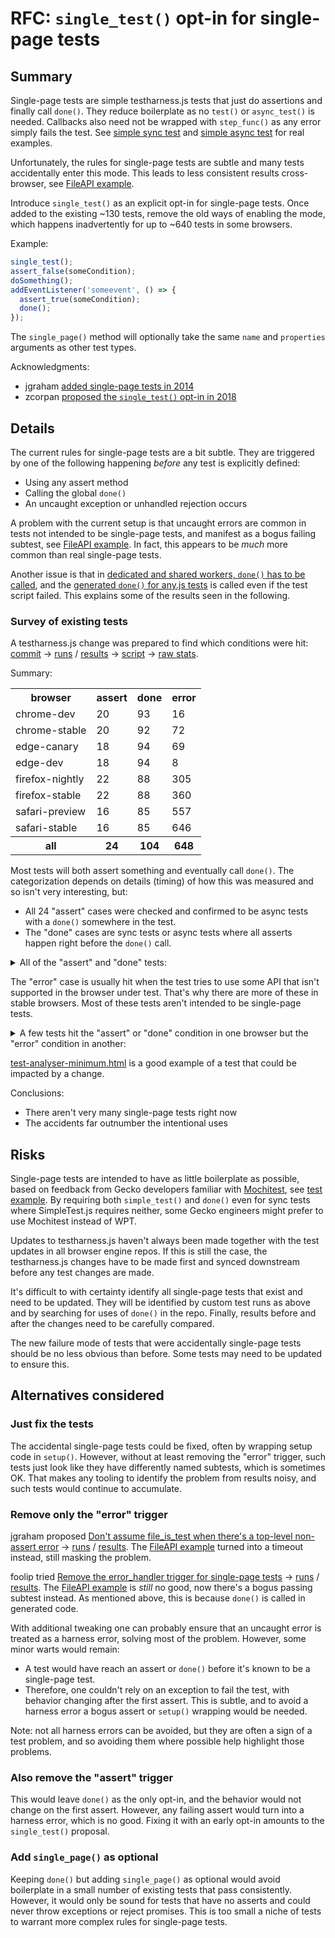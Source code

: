 # RFC: `single_test()` opt-in for single-page tests

## Summary

Single-page tests are simple testharness.js tests that just do assertions and finally call `done()`. They reduce boilerplate as no `test()` or `async_test()` is needed. Callbacks also need not be wrapped with `step_func()` as any error simply fails the test. See [simple sync test](https://github.com/web-platform-tests/wpt/blob/ded00e006a083cacc108e8a1e92963fe7b15de4e/mediacapture-streams/MediaDevices-SecureContext.html) and [simple async test](https://github.com/web-platform-tests/wpt/blob/87d9cd16b9b4992649dc2ea1ecb3261f163e9184/html/webappapis/timers/negative-setinterval.html) for real examples.

Unfortunately, the rules for single-page tests are subtle and many tests accidentally enter this mode. This leads to less consistent results cross-browser, see [FileAPI example](https://wpt.fyi/results/FileAPI/url/url-format.any.worker.html?run_id=312160003&run_id=306970005&run_id=321820002&run_id=319900004).

Introduce `single_test()` as an explicit opt-in for single-page tests. Once added to the existing ~130 tests, remove the old ways of enabling the mode, which happens inadvertently for up to ~640 tests in some browsers.

Example:
```js
single_test();
assert_false(someCondition);
doSomething();
addEventListener('someevent', () => {
  assert_true(someCondition);
  done();
});
```

The `single_page()` method will optionally take the same `name` and `properties` arguments as other test types.

Acknowledgments:
- jgraham [added single-page tests in 2014](https://github.com/w3c/testharness.js/pull/67)
- zcorpan [proposed the `single_test()` opt-in in 2018](https://github.com/web-platform-tests/wpt/pull/11364)

## Details

The current rules for single-page tests are a bit subtle. They are triggered by one of the following happening _before_ any test is explicitly defined:
- Using any assert method
- Calling the global `done()`
- An uncaught exception or unhandled rejection occurs

A problem with the current setup is that uncaught errors are common in tests not intended to be single-page tests, and manifest as a bogus failing subtest, see [FileAPI example](https://wpt.fyi/results/FileAPI/url/url-format.any.worker.html?run_id=312160003&run_id=306970005&run_id=321820002&run_id=319900004). In fact, this appears to be *much* more common than real single-page tests.

Another issue is that in [dedicated and shared workers, `done()` has to be called](https://web-platform-tests.org/writing-tests/testharness-api.html#determining-when-all-tests-are-complete), and the [generated `done()` for any.js tests](https://github.com/web-platform-tests/wpt/blob/b683b48465900b5585bf08ee4b6c25b219944333/tools/serve/serve.py#L292-L304) is called even if the test script failed. This explains some of the results seen in the following.

### Survey of existing tests

A testharness.js change was prepared to find which conditions were hit: [commit](https://github.com/web-platform-tests/wpt/commit/76dec5fd7efc0d681bea894aa39dbbd5eaff084b) &rarr; [runs](https://wpt.fyi/runs?sha=76dec5fd7efc0d681bea894aa39dbbd5eaff084b&max-count=10) / [results](https://wpt.fyi/results/?run_id=310440006&run_id=297430002&run_id=287730001&run_id=297450002&run_id=314200005&run_id=306940004&run_id=312100003&run_id=314200002) &rarr; [script](https://gist.github.com/foolip/b630c0432ed1a35f0758dd9d01b1fb1b) &rarr; [raw stats](https://gist.github.com/foolip/7fa72c00a3d355710ee58a6521682db6).

Summary:

<table>
  <tr>
    <th>browser
    <th>assert
    <th>done
    <th>error
  <tr>
    <td>chrome-dev
    <td>20
    <td>93
    <td>16
  <tr>
    <td>chrome-stable
    <td>20
    <td>92
    <td>72
  <tr>
    <td>edge-canary
    <td>18
    <td>94
    <td>69
  <tr>
    <td>edge-dev
    <td>18
    <td>94
    <td>8
  <tr>
    <td>firefox-nightly
    <td>22
    <td>88
    <td>305
  <tr>
    <td>firefox-stable
    <td>22
    <td>88
    <td>360
  <tr>
    <td>safari-preview
    <td>16
    <td>85
    <td>557
  <tr>
    <td>safari-stable
    <td>16
    <td>85
    <td>646
  <tr>
    <th>all
    <th>24
    <th>104
    <th>648
</table>

Most tests will both assert something and eventually call `done()`. The categorization depends on details (timing) of how this was measured and so isn't very interesting, but:
- All 24 "assert" cases were checked and confirmed to be async tests with a `done()` somewhere in the test.
- The "done" cases are sync tests or async tests where all asserts happen right before the `done()` call.

<details>
<summary>All of the "assert" and "done" tests:</summary>

```
assert /html/semantics/document-metadata/the-meta-element/pragma-directives/attr-meta-http-equiv-refresh/allow-scripts-flag-changing-1.html
assert /html/semantics/document-metadata/the-meta-element/pragma-directives/attr-meta-http-equiv-refresh/allow-scripts-flag-changing-2.html
assert /html/semantics/document-metadata/the-meta-element/pragma-directives/attr-meta-http-equiv-refresh/not-in-shadow-tree.html
assert /html/semantics/embedded-content/media-elements/ready-states/autoplay-with-slow-text-tracks.html
assert /html/semantics/embedded-content/the-iframe-element/srcdoc_change_hash.html
assert /html/semantics/embedded-content/the-img-element/update-src-complete.html
assert /html/webappapis/timers/negative-settimeout.html
assert /navigation-timing/nav2_test_navigation_type_backforward.html
assert /preload/download-resources.html
assert /preload/link-header-on-subresource.html
assert /preload/link-header-preload.html
assert /preload/link-header-preload-imagesrcset.html
assert /preload/link-header-preload-nonce.html
assert /preload/onerror-event.html
assert /preload/onload-event.html
assert /preload/preload-csp.sub.html
assert /preload/preload-default-csp.sub.html
assert /preload/preload-with-type.html
assert /preload/single-download-late-used-preload.html
assert /webaudio/the-audio-api/the-analysernode-interface/test-analyser-minimum.html
assert /webaudio/the-audio-api/the-analysernode-interface/test-analyser-output.html
assert /webaudio/the-audio-api/the-analysernode-interface/test-analyser-scale.html
assert /workers/constructors/SharedWorker/URLMismatchError.htm
assert /workers/shared-worker-name-via-options.html
done /content-security-policy/script-src/scripthash-default-src.sub.html
done /content-security-policy/style-src/stylehash-default-src.sub.html
done /css/css-lists/nested-list-with-list-style-type-none.html
done /css/css-shapes/shape-outside/shape-image/gradients/shape-outside-radial-gradient-001.html
done /css/css-shapes/shape-outside/shape-image/gradients/shape-outside-radial-gradient-002.html
done /css/css-shapes/shape-outside/shape-image/gradients/shape-outside-radial-gradient-003.html
done /css/css-shapes/shape-outside/shape-image/gradients/shape-outside-radial-gradient-004.html
done /css/css-shapes/spec-examples/shape-outside-010.html
done /css/css-shapes/spec-examples/shape-outside-011.html
done /css/css-shapes/spec-examples/shape-outside-012.html
done /css/css-shapes/spec-examples/shape-outside-013.html
done /css/css-shapes/spec-examples/shape-outside-014.html
done /css/css-shapes/spec-examples/shape-outside-015.html
done /css/css-shapes/spec-examples/shape-outside-016.html
done /css/css-shapes/spec-examples/shape-outside-017.html
done /css/css-shapes/spec-examples/shape-outside-018.html
done /css/css-shapes/spec-examples/shape-outside-019.html
done /custom-elements/parser/parser-fallsback-to-unknown-element.html
done /dom/nodes/Element-getElementsByTagName-change-document-HTMLNess.html
done /fetch/content-length/content-length.html
done /fetch/corb/script-js-mislabeled-as-html-nosniff.sub.html
done /fetch/corb/script-js-mislabeled-as-html.sub.html
done /fetch/corb/script-resource-with-nonsniffable-types.tentative.sub.html
done /fetch/corb/style-css-mislabeled-as-html-nosniff.sub.html
done /fetch/corb/style-css-mislabeled-as-html.sub.html
done /fetch/corb/style-css-with-json-parser-breaker.sub.html
done /fetch/corb/style-html-correctly-labeled.sub.html
done /fetch/images/canvas-remote-read-remote-image-redirect.html
done /FileAPI/url/multi-global-origin-serialization.sub.html
done /html/browsers/browsing-the-web/navigating-across-documents/source/navigate-child-function-parent.html
done /html/browsers/browsing-the-web/navigating-across-documents/source/navigate-child-src-about-blank.html
done /html/rendering/non-replaced-elements/flow-content-0/dialog-display.html
done /html/rendering/non-replaced-elements/margin-collapsing-quirks/multicol-quirks-mode.html
done /html/rendering/non-replaced-elements/margin-collapsing-quirks/multicol-standards-mode.html
done /html/rendering/non-replaced-elements/tables/table-vspace-hspace.html
done /html/rendering/non-replaced-elements/tables/table-vspace-hspace-s.html
done /html/rendering/non-replaced-elements/the-page/iframe-marginwidth-marginheight.html
done /html/semantics/document-metadata/the-meta-element/pragma-directives/attr-meta-http-equiv-refresh/allow-scripts-flag-changing-1.html
done /html/semantics/document-metadata/the-meta-element/pragma-directives/attr-meta-http-equiv-refresh/allow-scripts-flag-changing-2.html
done /html/semantics/document-metadata/the-meta-element/pragma-directives/attr-meta-http-equiv-refresh/dynamic-append.html
done /html/semantics/document-metadata/the-meta-element/pragma-directives/attr-meta-http-equiv-refresh/remove-from-document.html
done /html/semantics/embedded-content/the-iframe-element/move_iframe_in_dom_01.html
done /html/semantics/embedded-content/the-iframe-element/move_iframe_in_dom_02.html
done /html/semantics/embedded-content/the-iframe-element/move_iframe_in_dom_03.html
done /html/semantics/embedded-content/the-iframe-element/move_iframe_in_dom_04.html
done /html/semantics/embedded-content/the-img-element/data-url.html
done /html/semantics/embedded-content/the-img-element/srcset/avoid-reload-on-resize.html
done /html/semantics/embedded-content/the-img-element/update-src-complete.html
done /html/semantics/forms/autofocus/not-on-first-task.html
done /html/semantics/scripting-1/the-script-element/module/charset-02.html
done /html/semantics/scripting-1/the-script-element/module/error-and-slow-dependency.html
done /html/webappapis/scripting/processing-model-2/window-onerror-parse-error.html
done /html/webappapis/scripting/processing-model-2/window-onerror-runtime-error.html
done /html/webappapis/scripting/processing-model-2/window-onerror-runtime-error-throw.html
done /html/webappapis/timers/negative-setinterval.html
done /html/webappapis/timers/type-long-setinterval.html
done /html/webappapis/timers/type-long-settimeout.html
done /import-maps/imported/parsing-addresses.tentative.html
done /import-maps/imported/parsing-schema.tentative.html
done /import-maps/imported/parsing-scope-keys.tentative.html
done /import-maps/imported/parsing-specifier-keys.tentative.html
done /import-maps/imported/resolving-builtins.tentative.html
done /import-maps/imported/resolving-not-yet-implemented.tentative.html
done /import-maps/imported/resolving-scopes.tentative.html
done /import-maps/imported/resolving.tentative.html
done /infrastructure/browsers/firefox/prefs.html
done /infrastructure/testdriver/file_upload.sub.html
done /mediacapture-streams/MediaDevices-SecureContext.html
done /navigation-timing/nav2_test_document_open.html
done /navigation-timing/nav2_test_document_replaced.html
done /navigation-timing/nav2_test_navigate_within_document.html
done /navigation-timing/nav2_test_navigation_type_reload.html
done /navigation-timing/nav2_test_redirect_chain_xserver_partial_opt_in.html
done /navigation-timing/nav2_test_redirect_server.html
done /navigation-timing/nav2_test_redirect_xserver.html
done /server-timing/navigation_timing_idl.https.html
done /server-timing/resource_timing_idl.https.html
done /webaudio/the-audio-api/the-analysernode-interface/test-analyser-scale.html
done /WebCryptoAPI/derive_bits_keys/ecdh_bits.https.any.worker.html
done /WebCryptoAPI/derive_bits_keys/ecdh_keys.https.any.worker.html
done /WebCryptoAPI/derive_bits_keys/hkdf.https.any.worker.html?1001-2000
done /WebCryptoAPI/derive_bits_keys/hkdf.https.any.worker.html?1-1000
done /WebCryptoAPI/derive_bits_keys/hkdf.https.any.worker.html?2001-3000
done /WebCryptoAPI/derive_bits_keys/hkdf.https.any.worker.html?3001-last
done /WebCryptoAPI/derive_bits_keys/pbkdf2.https.any.worker.html?1001-2000
done /WebCryptoAPI/derive_bits_keys/pbkdf2.https.any.worker.html?1-1000
done /WebCryptoAPI/derive_bits_keys/pbkdf2.https.any.worker.html?2001-3000
done /WebCryptoAPI/derive_bits_keys/pbkdf2.https.any.worker.html?3001-4000
done /WebCryptoAPI/derive_bits_keys/pbkdf2.https.any.worker.html?4001-5000
done /WebCryptoAPI/derive_bits_keys/pbkdf2.https.any.worker.html?5001-6000
done /WebCryptoAPI/derive_bits_keys/pbkdf2.https.any.worker.html?6001-7000
done /WebCryptoAPI/derive_bits_keys/pbkdf2.https.any.worker.html?7001-8000
done /WebCryptoAPI/derive_bits_keys/pbkdf2.https.any.worker.html?8001-last
done /webmessaging/without-ports/020.html
done /webmessaging/without-ports/021.html
done /webmessaging/with-ports/020.html
done /webmessaging/with-ports/021.html
done /workers/constructors/SharedWorker/URLMismatchError.htm
done /workers/interfaces/WorkerGlobalScope/close/incoming-message.html
done /workers/interfaces/WorkerGlobalScope/close/setInterval.html
done /workers/interfaces/WorkerGlobalScope/close/setTimeout.html
done /workers/semantics/multiple-workers/004.html
done /workers/semantics/navigation/001.html
done /workers/shared-worker-name-via-options.html
```
</details>

The "error" case is usually hit when the test tries to use some API that isn't supported in the browser under test. That's why there are more of these in stable browsers. Most of these tests aren't intended to be single-page tests.

<details>
<summary>A few tests hit the "assert" or "done" condition in one browser but the "error" condition in another:</summary>

- [/css/css-shapes/spec-examples/shape-outside-018.html](https://wpt.fyi/results/css/css-shapes/spec-examples/shape-outside-018.html?run_id=310440006&run_id=297430002&run_id=287730001&run_id=297450002&run_id=314200005&run_id=306940004&run_id=312100003&run_id=314200002) ([master](https://wpt.fyi/results/css/css-shapes/spec-examples/shape-outside-018.html?run_id=297370001&run_id=319840011&run_id=314120012&run_id=306900006&run_id=291680008&run_id=287670008&run_id=275610007&run_id=319850011))
- [/navigation-timing/nav2_test_document_open.html](https://wpt.fyi/results/navigation-timing/nav2_test_document_open.html?run_id=310440006&run_id=297430002&run_id=287730001&run_id=297450002&run_id=314200005&run_id=306940004&run_id=312100003&run_id=314200002) ([master](https://wpt.fyi/results/navigation-timing/nav2_test_document_open.html?run_id=297370001&run_id=319840011&run_id=314120012&run_id=306900006&run_id=291680008&run_id=287670008&run_id=275610007&run_id=319850011))
- [/navigation-timing/nav2_test_navigate_within_document.html](https://wpt.fyi/results/navigation-timing/nav2_test_navigate_within_document.html?run_id=310440006&run_id=297430002&run_id=287730001&run_id=297450002&run_id=314200005&run_id=306940004&run_id=312100003&run_id=314200002) ([master](https://wpt.fyi/results/navigation-timing/nav2_test_navigate_within_document.html?run_id=297370001&run_id=319840011&run_id=314120012&run_id=306900006&run_id=291680008&run_id=287670008&run_id=275610007&run_id=319850011))
- [/navigation-timing/nav2_test_navigation_type_backforward.html](https://wpt.fyi/results/navigation-timing/nav2_test_navigation_type_backforward.html?run_id=310440006&run_id=297430002&run_id=287730001&run_id=297450002&run_id=314200005&run_id=306940004&run_id=312100003&run_id=314200002) ([master](https://wpt.fyi/results/navigation-timing/nav2_test_navigation_type_backforward.html?run_id=297370001&run_id=319840011&run_id=314120012&run_id=306900006&run_id=291680008&run_id=287670008&run_id=275610007&run_id=319850011))
- [/navigation-timing/nav2_test_navigation_type_reload.html](https://wpt.fyi/results/navigation-timing/nav2_test_navigation_type_reload.html?run_id=310440006&run_id=297430002&run_id=287730001&run_id=297450002&run_id=314200005&run_id=306940004&run_id=312100003&run_id=314200002) ([master](https://wpt.fyi/results/navigation-timing/nav2_test_navigation_type_reload.html?run_id=297370001&run_id=319840011&run_id=314120012&run_id=306900006&run_id=291680008&run_id=287670008&run_id=275610007&run_id=319850011))
- [/navigation-timing/nav2_test_redirect_chain_xserver_partial_opt_in.html](https://wpt.fyi/results/navigation-timing/nav2_test_redirect_chain_xserver_partial_opt_in.html?run_id=310440006&run_id=297430002&run_id=287730001&run_id=297450002&run_id=314200005&run_id=306940004&run_id=312100003&run_id=314200002) ([master](https://wpt.fyi/results/navigation-timing/nav2_test_redirect_chain_xserver_partial_opt_in.html?run_id=297370001&run_id=319840011&run_id=314120012&run_id=306900006&run_id=291680008&run_id=287670008&run_id=275610007&run_id=319850011))
- [/navigation-timing/nav2_test_redirect_server.html](https://wpt.fyi/results/navigation-timing/nav2_test_redirect_server.html?run_id=310440006&run_id=297430002&run_id=287730001&run_id=297450002&run_id=314200005&run_id=306940004&run_id=312100003&run_id=314200002) ([master](https://wpt.fyi/results/navigation-timing/nav2_test_redirect_server.html?run_id=297370001&run_id=319840011&run_id=314120012&run_id=306900006&run_id=291680008&run_id=287670008&run_id=275610007&run_id=319850011))
- [/navigation-timing/nav2_test_redirect_xserver.html](https://wpt.fyi/results/navigation-timing/nav2_test_redirect_xserver.html?run_id=310440006&run_id=297430002&run_id=287730001&run_id=297450002&run_id=314200005&run_id=306940004&run_id=312100003&run_id=314200002) ([master](https://wpt.fyi/results/navigation-timing/nav2_test_redirect_xserver.html?run_id=297370001&run_id=319840011&run_id=314120012&run_id=306900006&run_id=291680008&run_id=287670008&run_id=275610007&run_id=319850011))
- [/server-timing/navigation_timing_idl.https.html](https://wpt.fyi/results/server-timing/navigation_timing_idl.https.html?run_id=310440006&run_id=297430002&run_id=287730001&run_id=297450002&run_id=314200005&run_id=306940004&run_id=312100003&run_id=314200002) ([master](https://wpt.fyi/results/server-timing/navigation_timing_idl.https.html?run_id=297370001&run_id=319840011&run_id=314120012&run_id=306900006&run_id=291680008&run_id=287670008&run_id=275610007&run_id=319850011))
- [/webaudio/the-audio-api/the-analysernode-interface/test-analyser-minimum.html](https://wpt.fyi/results/webaudio/the-audio-api/the-analysernode-interface/test-analyser-minimum.html?run_id=310440006&run_id=297430002&run_id=287730001&run_id=297450002&run_id=314200005&run_id=306940004&run_id=312100003&run_id=314200002) ([master](https://wpt.fyi/results/webaudio/the-audio-api/the-analysernode-interface/test-analyser-minimum.html?run_id=297370001&run_id=319840011&run_id=314120012&run_id=306900006&run_id=291680008&run_id=287670008&run_id=275610007&run_id=319850011))
- [/webaudio/the-audio-api/the-analysernode-interface/test-analyser-output.html](https://wpt.fyi/results/webaudio/the-audio-api/the-analysernode-interface/test-analyser-output.html?run_id=310440006&run_id=297430002&run_id=287730001&run_id=297450002&run_id=314200005&run_id=306940004&run_id=312100003&run_id=314200002) ([master](https://wpt.fyi/results/webaudio/the-audio-api/the-analysernode-interface/test-analyser-output.html?run_id=297370001&run_id=319840011&run_id=314120012&run_id=306900006&run_id=291680008&run_id=287670008&run_id=275610007&run_id=319850011))
- [/webaudio/the-audio-api/the-analysernode-interface/test-analyser-scale.html](https://wpt.fyi/results/webaudio/the-audio-api/the-analysernode-interface/test-analyser-scale.html?run_id=310440006&run_id=297430002&run_id=287730001&run_id=297450002&run_id=314200005&run_id=306940004&run_id=312100003&run_id=314200002) ([master](https://wpt.fyi/results/webaudio/the-audio-api/the-analysernode-interface/test-analyser-scale.html?run_id=297370001&run_id=319840011&run_id=314120012&run_id=306900006&run_id=291680008&run_id=287670008&run_id=275610007&run_id=319850011))
- [/WebCryptoAPI/derive_bits_keys/ecdh_bits.https.any.worker.html](https://wpt.fyi/results/WebCryptoAPI/derive_bits_keys/ecdh_bits.https.any.worker.html?run_id=310440006&run_id=297430002&run_id=287730001&run_id=297450002&run_id=314200005&run_id=306940004&run_id=312100003&run_id=314200002) ([master](https://wpt.fyi/results/WebCryptoAPI/derive_bits_keys/ecdh_bits.https.any.worker.html?run_id=297370001&run_id=319840011&run_id=314120012&run_id=306900006&run_id=291680008&run_id=287670008&run_id=275610007&run_id=319850011))
- [/WebCryptoAPI/derive_bits_keys/ecdh_keys.https.any.worker.html](https://wpt.fyi/results/WebCryptoAPI/derive_bits_keys/ecdh_keys.https.any.worker.html?run_id=310440006&run_id=297430002&run_id=287730001&run_id=297450002&run_id=314200005&run_id=306940004&run_id=312100003&run_id=314200002) ([master](https://wpt.fyi/results/WebCryptoAPI/derive_bits_keys/ecdh_keys.https.any.worker.html?run_id=297370001&run_id=319840011&run_id=314120012&run_id=306900006&run_id=291680008&run_id=287670008&run_id=275610007&run_id=319850011))
- [/workers/constructors/SharedWorker/URLMismatchError.htm](https://wpt.fyi/results/workers/constructors/SharedWorker/URLMismatchError.htm?run_id=310440006&run_id=297430002&run_id=287730001&run_id=297450002&run_id=314200005&run_id=306940004&run_id=312100003&run_id=314200002) ([master](https://wpt.fyi/results/workers/constructors/SharedWorker/URLMismatchError.htm?run_id=297370001&run_id=319840011&run_id=314120012&run_id=306900006&run_id=291680008&run_id=287670008&run_id=275610007&run_id=319850011))
- [/workers/semantics/multiple-workers/004.html](https://wpt.fyi/results/workers/semantics/multiple-workers/004.html?run_id=310440006&run_id=297430002&run_id=287730001&run_id=297450002&run_id=314200005&run_id=306940004&run_id=312100003&run_id=314200002) ([master](https://wpt.fyi/results/workers/semantics/multiple-workers/004.html?run_id=297370001&run_id=319840011&run_id=314120012&run_id=306900006&run_id=291680008&run_id=287670008&run_id=275610007&run_id=319850011))
- [/workers/shared-worker-name-via-options.html](https://wpt.fyi/results/workers/shared-worker-name-via-options.html?run_id=310440006&run_id=297430002&run_id=287730001&run_id=297450002&run_id=314200005&run_id=306940004&run_id=312100003&run_id=314200002) ([master](https://wpt.fyi/results/workers/shared-worker-name-via-options.html?run_id=297370001&run_id=319840011&run_id=314120012&run_id=306900006&run_id=291680008&run_id=287670008&run_id=275610007&run_id=319850011))
</details>

[test-analyser-minimum.html](https://wpt.fyi/results/webaudio/the-audio-api/the-analysernode-interface/test-analyser-minimum.html?run_id=297370001&run_id=319840011&run_id=314120012&run_id=306900006&run_id=291680008&run_id=287670008&run_id=275610007&run_id=319850011) is a good example of a test that could be impacted by a change.

Conclusions:
- There aren't very many single-page tests right now
- The accidents far outnumber the intentional uses

## Risks

Single-page tests are intended to have as little boilerplate as possible, based on feedback from Gecko developers familiar with [Mochitest](https://developer.mozilla.org/en-US/docs/Mozilla/Projects/Mochitest), see [test example](https://github.com/mozilla/gecko-dev/blob/01c6764830acaabafeec509f5512f8ef564d6964/dom/tests/mochitest/bugs/test_protochains.html). By requiring both `simple_test()` and `done()` even for sync tests where SimpleTest.js requires neither, some Gecko engineers might prefer to use Mochitest instead of WPT.

Updates to testharness.js haven't always been made together with the test updates in all browser engine repos. If this is still the case, the testharness.js changes have to be made first and synced downstream before any test changes are made.

It's difficult to with certainty identify all single-page tests that exist and need to be updated. They will be identified by custom test runs as above and by searching for uses of `done()` in the repo. Finally, results before and after the changes need to be carefully compared.

The new failure mode of tests that were accidentally single-page tests should be no less obvious than before. Some tests may need to be updated to ensure this.

## Alternatives considered

### Just fix the tests

The accidental single-page tests could be fixed, often by wrapping setup code in `setup()`. However, without at least removing the "error" trigger, such tests just look like they have differently named subtests, which is sometimes OK. That makes any tooling to identify the problem from results noisy, and such tests would continue to accumulate.

### Remove only the "error" trigger

jgraham proposed [Don't assume file_is_test when there's a top-level non-assert error](https://github.com/web-platform-tests/wpt/pull/11024) &rarr; [runs](https://wpt.fyi/runs?sha=6137405db45618d2304e645bb26893490bb20a84&max-count=10) / [results](https://wpt.fyi/results/?run_id=318150001&run_id=303190007&run_id=318140006). The [FileAPI example](https://wpt.fyi/results/FileAPI/url/url-format.any.worker.html?run_id=318150001&run_id=303190007&run_id=318140006) turned into a timeout instead, still masking the problem.

foolip tried [Remove the error_handler trigger for single-page tests](https://github.com/web-platform-tests/wpt/commit/9cfe47650fd86a039effe162ab9ea039d329dbb3) &rarr; [runs](https://wpt.fyi/runs?sha=9cfe47650fd86a039effe162ab9ea039d329dbb3&max-count=10) / [results](https://wpt.fyi/results/?run_id=319960008&run_id=316100006&run_id=318120011). The [FileAPI example](https://wpt.fyi/results/FileAPI/url/url-format.any.worker.html?run_id=319960008&run_id=316100006&run_id=318120011) is _still_ no good, now there's a bogus passing subtest instead. As mentioned above, this is because `done()` is called in generated code.

With additional tweaking one can probably ensure that an uncaught error is treated as a harness error, solving most of the problem. However, some minor warts would remain:
- A test would have reach an assert or `done()` before it's known to be a single-page test.
- Therefore, one couldn't rely on an exception to fail the test, with behavior changing after the first assert. This is subtle, and to avoid a harness error a bogus assert or `setup()` wrapping would be needed.

Note: not all harness errors can be avoided, but they are often a sign of a test problem, and so avoiding them where possible help highlight those problems.

### Also remove the "assert" trigger

This would leave `done()` as the only opt-in, and the behavior would not change on the first assert. However, any failing assert would turn into a harness error, which is no good. Fixing it with an early opt-in amounts to the `single_test()` proposal.

### Add `single_page()` as optional

Keeping `done()` but adding `single_page()` as optional would avoid boilerplate in a small number of existing tests that pass consistently. However, it would only be sound for tests that have no asserts and could never throw exceptions or reject promises. This is too small a niche of tests to warrant more complex rules for single-page tests.
